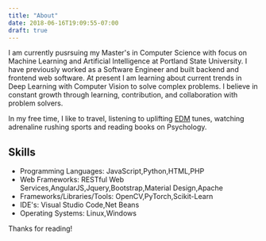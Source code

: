 ```yaml
---
title: "About"
date: 2018-06-16T19:09:55-07:00
draft: true
---
```


<!-- +++
title = "About Hugo"
slug = "about"
+++ -->

I am currently pusrsuing my Master's in Computer Science with focus on Machine Learning and Artificial Intelligence at Portland State University.
I have previously worked as a Software Engineer and built backend and frontend web software. At present I am learning about current trends in Deep Learning with Computer Vision to solve complex problems. I believe in constant growth through learning, contribution, and collaboration with problem solvers.

In my free time, I like to travel, listening to uplifting [EDM](spotify:user:spotify:playlist:37i9dQZEVXcViouJChpvm1) tunes, watching adrenaline rushing sports and reading books on Psychology.

## Skills

- Programming Languages: JavaScript,Python,HTML,PHP
- Web Frameworks: RESTful Web Services,AngularJS,Jquery,Bootstrap,Material Design,Apache
- Frameworks/Libraries/Tools: OpenCV,PyTorch,Scikit-Learn
- IDE's: Visual Studio Code,Net Beans
- Operating Systems: Linux,Windows

Thanks for reading!
